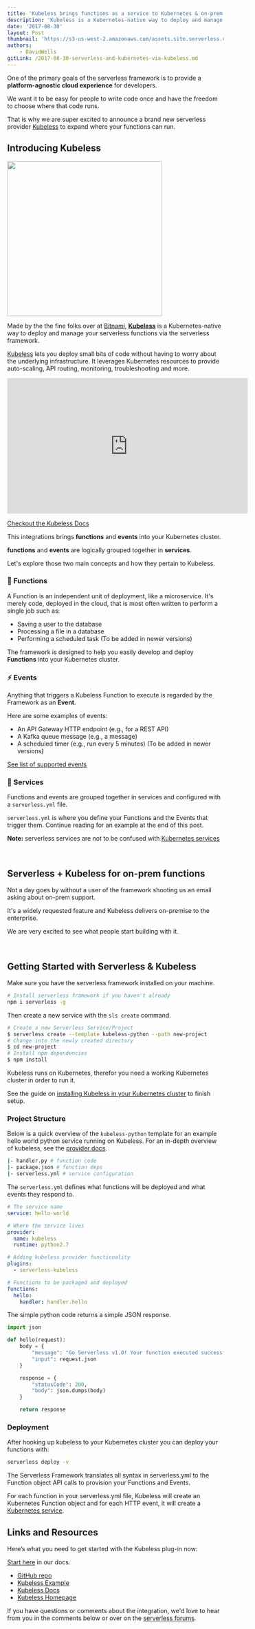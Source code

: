 ```yaml
---
title: 'Kubeless brings functions as a service to Kubernetes & on-prem'
description: 'Kubeless is a Kubernetes-native way to deploy and manage your serverless functions via the serverless framework'
date: '2017-08-30'
layout: Post
thumbnail: 'https://s3-us-west-2.amazonaws.com/assets.site.serverless.com/blog/kubernetes.png'
authors:
    - DavidWells
gitLink: /2017-08-30-serverless-and-kubernetes-via-kubeless.md
---
```


One of the primary goals of the serverless framework is to provide a **platform-agnostic cloud experience** for developers.

We want it to be easy for people to write code once and have the freedom to choose where that code runs.

That is why we are super excited to announce a brand new serverless provider [Kubeless](http://kubeless.io/) to expand where your functions can run.

## Introducing Kubeless

<a href="http://kubeless.io/" target="_blank">
  <img width="360" src="https://s3-us-west-2.amazonaws.com/assets.site.serverless.com/blog/kubeless.png" />
</a>

Made by the the fine folks over at [Bitnami](https://bitnami.com/), **[Kubeless](http://kubeless.io/)** is a Kubernetes-native way to deploy and manage your serverless functions via the serverless framework.

[Kubeless](https://github.com/kubeless/kubeless) lets you deploy small bits of code without having to worry about the underlying infrastructure. It leverages Kubernetes resources to provide auto-scaling, API routing, monitoring, troubleshooting and more.

<iframe width="560" height="315" src="https://www.youtube.com/embed/ROA7Ig7tD5s" frameborder="0" allowfullscreen></iframe>

[Checkout the Kubeless Docs](https://serverless.com/framework/docs/providers/kubeless/)

This integrations brings **functions** and **events** into your Kubernetes cluster.

**functions** and **events** are logically grouped together in **services**.

Let's explore those two main concepts and how they pertain to Kubeless.

### 🔄 Functions

A Function is an independent unit of deployment, like a microservice. It's merely code, deployed in the cloud, that is most often written to perform a single job such as:

- Saving a user to the database
- Processing a file in a database
- Performing a scheduled task (To be added in newer versions)

The framework is designed to help you easily develop and deploy **Functions** into your Kubernetes cluster.

### ⚡ Events

Anything that triggers a Kubeless Function to execute is regarded by the Framework as an **Event**.

Here are some examples of events:

- An API Gateway HTTP endpoint (e.g., for a REST API)
- A Kafka queue message (e.g., a message)
- A scheduled timer (e.g., run every 5 minutes) (To be added in newer versions)

[See list of supported events](https://serverless.com/framework/docs/providers/kubeless/events/)

### 📡 Services

Functions and events are grouped together in services and configured with a `serverless.yml` file.

`serverless.yml` is where you define your Functions and the Events that trigger them. Continue reading for an example at the end of this post.

**Note:** serverless services are not to be confused with [Kubernetes services](https://kubernetes.io/docs/concepts/services-networking/service/)

<br/>

## Serverless + Kubeless for on-prem functions

Not a day goes by without a user of the framework shooting us an email asking about on-prem support.

It's a widely requested feature and Kubeless delivers on-premise to the enterprise.

We are very excited to see what people start building with it.

<br/>

## Getting Started with Serverless & Kubeless

Make sure you have the serverless framework installed on your machine.

```bash
# Install serverless framework if you haven't already
npm i serverless -g
```

Then create a new service with the `sls create` command.

```bash
# Create a new Serverless Service/Project
$ serverless create --template kubeless-python --path new-project
# Change into the newly created directory
$ cd new-project
# Install npm dependencies
$ npm install
```

Kubeless runs on Kubernetes, therefor you need a working Kubernetes cluster in order to run it.

See the guide on [installing Kubeless in your Kubernetes cluster](/framework/docs/providers/kubeless/guide/installation/) to finish setup.

### Project Structure

Below is a quick overview of the `kubeless-python` template for an example hello world python service running on Kubeless. For an in-depth overview of kubeless, see the [provider docs](/framework/docs/providers/kubeless/).

```bash
|- handler.py # function code
|- package.json # function deps
|- serverless.yml # service configuration
```

The `serverless.yml` defines what functions will be deployed and what events they respond to.

```yaml
# The service name
service: hello-world

# Where the service lives
provider:
  name: kubeless
  runtime: python2.7

# Adding kubeless provider functionality
plugins:
  - serverless-kubeless

# Functions to be packaged and deployed
functions:
  hello:
    handler: handler.hello
```

The simple python code returns a simple JSON response.

```python
import json

def hello(request):
    body = {
        "message": "Go Serverless v1.0! Your function executed successfully!",
        "input": request.json
    }

    response = {
        "statusCode": 200,
        "body": json.dumps(body)
    }

    return response
```

### Deployment

After hooking up kubeless to your Kubernetes cluster you can deploy your functions with:

```bash
serverless deploy -v
```

The Serverless Framework translates all syntax in serverless.yml to the Function object API calls to provision your Functions and Events.

For each function in your serverless.yml file, Kubeless will create an Kubernetes Function object and for each HTTP event, it will create a [Kubernetes service](https://kubernetes.io/docs/concepts/services-networking/service/).

## Links and Resources

Here’s what you need to get started with the Kubeless plug-in now:

[Start here](/framework/docs/providers/kubeless/guide/quick-start/) in our docs.

- [GitHub repo](https://github.com/kubeless/kubeless)
- [Kubeless Example](https://github.com/kubeless/kubeless/tree/master/examples)
- [Kubeless Docs](https://serverless.com/framework/docs/providers/kubeless/)
- [Kubeless Homepage](http://kubeless.io/)

If you have questions or comments about the integration, we'd love to hear from you in the comments below or over on the [serverless forums](https://forum.serverless.com/).
